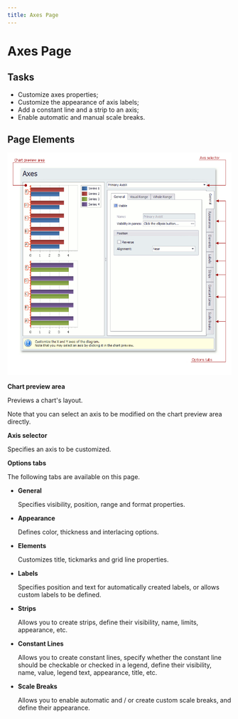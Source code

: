 ```yaml
---
title: Axes Page
---
```

# Axes Page
## Tasks
* Customize axes properties;
* Customize the appearance of axis labels;
* Add a constant line and a strip to an axis;
* Enable automatic and manual scale breaks.

## Page Elements
![ChartWizard_AxesPage](../../../images/img7234.png)

**Chart preview area**

Previews a chart's layout.

Note that you can select an axis to be modified on the chart preview area directly.

**Axis selector**

Specifies an axis to be customized.

**Options tabs**

The following tabs are available on this page.
* **General**
	
	Specifies visibility, position, range and format properties.
* **Appearance**
	
	Defines color, thickness and interlacing options.
* **Elements**
	
	Customizes title, tickmarks and grid line properties.
* **Labels**
	
	Specifies position and text for automatically created labels, or allows custom labels to be defined.
* **Strips**
	
	Allows you to create strips, define their visibility, name, limits, appearance, etc.
* **Constant Lines**
	
	Allows you to create constant lines, specify whether the constant line should be checkable or checked in a legend, define their visibility, name, value, legend text, appearance, title, etc.
* **Scale Breaks**
	
	Allows you to enable automatic and / or create custom scale breaks, and define their appearance.